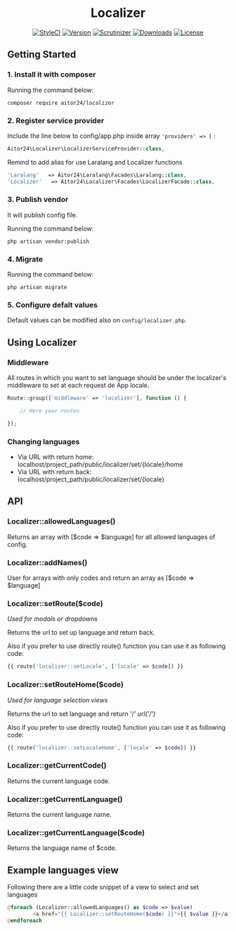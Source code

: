 <h1 align="center">Localizer</h1>

<p align="center">
    <a href="https://styleci.io/repos/74991261"><img src="https://styleci.io/repos/74991261/shield?style=flat&branch=master" alt="StyleCI"></a>
    <a href="https://github.com/24aitor/Localizer/releases"><img src="https://poser.pugx.org/aitor24/localizer/v/stable.svg" alt="Version"></a>
    <a href="https://scrutinizer-ci.com/g/24aitor/Localizer/?branch=master"><img src="https://scrutinizer-ci.com/g/24aitor/Localizer/badges/quality-score.png?b=master" alt="Scrutinizer"></a>
    <a href="https://github.com/24aitor/Localizer"><img src="https://poser.pugx.org/aitor24/localizer/d/total.svg" alt="Downloads"></a>
    <a href="https://raw.githubusercontent.com/24aitor/localizer/master/LICENSE"><img src="https://poser.pugx.org/aitor24/localizer/license.svg" alt="License"></a>
</p>



## Getting Started

### 1. Install it with composer

Running the command below:

```
composer require aitor24/localizer
```

### 2. Register service provider

Include the line below to config/app.php inside array `'providers' => [` :

```php
Aitor24\Localizer\LocalizerServiceProvider::class,
```

Remind to add alias for use Laralang and Localizer functions

```php
'Laralang'   => Aitor24\Laralang\Facades\Laralang::class,
'Localizer'   => Aitor24\Localizer\Facades\LocalizerFacade::class,
```

### 3. Publish vendor

It will publish config file.

Running the command below:

```
php artisan vendor:publish
```

### 4. Migrate


Running the command below:

```
php artisan migrate
```


### 5. Configure defalt values

Default values can be modified also on `config/localizer.php`.

## Using Localizer

### Middleware

All routes in which you want to set language should be under the localizer's
middleware to set at each request de App locale.

```php
Route::group(['middleware' => 'localizer'], function () {

    // Here your routes

});
```

### Changing languages

- Via URL with return home: localhost/project_path/public/localizer/set/{locale}/home
- Via URL with return back: localhost/project_path/public/localizer/set/{locale}

## API

### Localizer::allowedLanguages()

Returns an array with [$code => $language] for all allowed languages of config.

### Localizer::addNames()

User for arrays with only codes and return an array as [$code => $language]

### Localizer::setRoute($code)

*Used for modals or dropdowns*

Returns the url to set up language and return back.

Also if you prefer to use directly route() function you can use it as following
code:

```php
{{ route('localizer::setLocale', ['locale' => $code]) }}
```

### Localizer::setRouteHome($code)

*Used for language selection views*

Returns the url to set language and return '/' *url('/')*

Also if you prefer to use directly route() function you can use it as following
code:

```php
{{ route('localizer::setLocaleHome', ['locale' => $code]) }}
```

### Localizer::getCurrentCode()

Returns the current language code.

### Localizer::getCurrentLanguage()

Returns the current language name.

### Localizer::getCurrentLanguage($code)

Returns the language name of $code.

## Example languages view

Following there are a little code snippet of a view to select and set languages

```php
@foreach (Localizer::allowedLanguages() as $code => $value)
        <a href="{{ Localizer::setRouteHome($code) }}">{{ $value }}</a>
@endforeach
```

